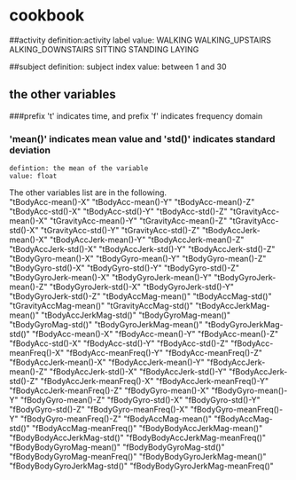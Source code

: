 # cookbook
##activity 
	definition:activity label
	value:	WALKING
	        WALKING_UPSTAIRS
            ALKING_DOWNSTAIRS
            SITTING
            STANDING
            LAYING

##subject
	definition: subject index
    value: between 1 and 30	

## the other variables
###prefix 't' indicates time, and prefix 'f' indicates frequency domain
### 'mean()' indicates  mean value and 'std()' indicates standard deviation
	defintion: the mean of the variable
	value: float 
The other variables list are in the following. 	
"tBodyAcc-mean()-X"
 "tBodyAcc-mean()-Y" 
 "tBodyAcc-mean()-Z" 
 "tBodyAcc-std()-X" 
 "tBodyAcc-std()-Y" 
 "tBodyAcc-std()-Z" 
 "tGravityAcc-mean()-X" 
 "tGravityAcc-mean()-Y" 
 "tGravityAcc-mean()-Z" 
 "tGravityAcc-std()-X" 
 "tGravityAcc-std()-Y" 
 "tGravityAcc-std()-Z" 
 "tBodyAccJerk-mean()-X" 
 "tBodyAccJerk-mean()-Y" 
 "tBodyAccJerk-mean()-Z" 
 "tBodyAccJerk-std()-X" 
 "tBodyAccJerk-std()-Y" 
 "tBodyAccJerk-std()-Z" 
 "tBodyGyro-mean()-X" 
 "tBodyGyro-mean()-Y" 
 "tBodyGyro-mean()-Z" 
 "tBodyGyro-std()-X" 
 "tBodyGyro-std()-Y" 
 "tBodyGyro-std()-Z" 
 "tBodyGyroJerk-mean()-X" 
 "tBodyGyroJerk-mean()-Y" 
 "tBodyGyroJerk-mean()-Z" 
 "tBodyGyroJerk-std()-X" 
 "tBodyGyroJerk-std()-Y" 
 "tBodyGyroJerk-std()-Z" 
 "tBodyAccMag-mean()" 
 "tBodyAccMag-std()" 
 "tGravityAccMag-mean()" 
 "tGravityAccMag-std()" 
 "tBodyAccJerkMag-mean()" 
 "tBodyAccJerkMag-std()" 
 "tBodyGyroMag-mean()" 
 "tBodyGyroMag-std()" 
 "tBodyGyroJerkMag-mean()" 
 "tBodyGyroJerkMag-std()" 
 "fBodyAcc-mean()-X" 
 "fBodyAcc-mean()-Y" 
 "fBodyAcc-mean()-Z" 
 "fBodyAcc-std()-X" 
 "fBodyAcc-std()-Y" 
 "fBodyAcc-std()-Z" 
 "fBodyAcc-meanFreq()-X" 
 "fBodyAcc-meanFreq()-Y" 
 "fBodyAcc-meanFreq()-Z" 
 "fBodyAccJerk-mean()-X" 
 "fBodyAccJerk-mean()-Y" 
 "fBodyAccJerk-mean()-Z" 
 "fBodyAccJerk-std()-X" 
 "fBodyAccJerk-std()-Y" 
 "fBodyAccJerk-std()-Z" 
 "fBodyAccJerk-meanFreq()-X" 
 "fBodyAccJerk-meanFreq()-Y" 
 "fBodyAccJerk-meanFreq()-Z" 
 "fBodyGyro-mean()-X" 
 "fBodyGyro-mean()-Y" 
 "fBodyGyro-mean()-Z" 
 "fBodyGyro-std()-X" 
 "fBodyGyro-std()-Y" 
 "fBodyGyro-std()-Z" 
 "fBodyGyro-meanFreq()-X" 
 "fBodyGyro-meanFreq()-Y" 
 "fBodyGyro-meanFreq()-Z" 
 "fBodyAccMag-mean()" 
 "fBodyAccMag-std()" 
 "fBodyAccMag-meanFreq()" 
 "fBodyBodyAccJerkMag-mean()" 
 "fBodyBodyAccJerkMag-std()" 
 "fBodyBodyAccJerkMag-meanFreq()" 
 "fBodyBodyGyroMag-mean()" 
 "fBodyBodyGyroMag-std()" 
 "fBodyBodyGyroMag-meanFreq()" 
 "fBodyBodyGyroJerkMag-mean()" 
 "fBodyBodyGyroJerkMag-std()" 
 "fBodyBodyGyroJerkMag-meanFreq()"
